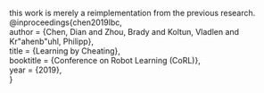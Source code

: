 this work is merely a reimplementation from the previous research. \
@inproceedings{chen2019lbc, \
  author    = {Chen, Dian and Zhou, Brady and Koltun, Vladlen and Kr\"ahenb\"uhl, Philipp}, \
  title     = {Learning by Cheating}, \
  booktitle = {Conference on Robot Learning (CoRL)}, \
  year      = {2019}, \
}
